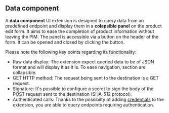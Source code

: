 ## Data component
A **data component** UI extension is designed to query data from an predefined endpoint and display them in a **colapsible panel** on the product edit form. It aims to ease the completion of product information without leaving the PIM. The panel is accessible via a button on the header of the form. It can be opened and closed by clicking the button.

Please note the following key points regarding its functionality:

* Raw data display: The extension expect queried data to be of JSON format and will display it as it is. To ease navigation, section are collapsible.
* GET HTTP method: The request being sent to the destination is a GET request.
* Signature: It's possible to configure a secret to sign the body of the POST request sent to the destination (SHA-512 protocol).
* Authenticated calls: Thanks to the possibilty of adding [credentials](/extensions/credentials.html) to the extension, you are able to query endpoints requiring authentication.